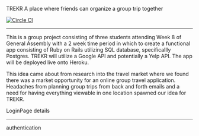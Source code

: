 TREKR 
A place where friends can organize a group trip together

[![Circle CI](https://circleci.com/gh/kooshanajm/testing.svg?style=svg)](https://circleci.com/gh/kooshanajm/testing)
____________________________________________________________________

This is a group project consisting of three students attending Week 8 of General Assembly with a 2 week time period in which to create a functional app consisting of Ruby on Rails utilizing SQL database, specificallly Postgres.  TREKR will utilize a Google API and potentially a Yelp API. The app will be deployed live onto Heroku.

This idea came about from research into the travel market where we found there was a market opportunity for an online group travel application.  Headaches from planning group trips from back and forth emails and a need for having everything viewable in one location spawned our idea for TREKR.

LoginPage details
_______________________

authentication


